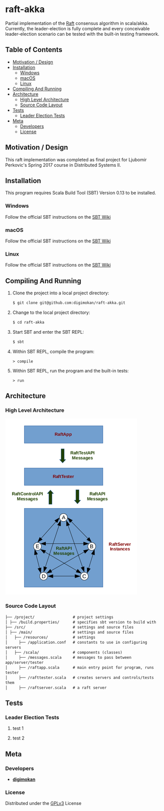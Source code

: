 # raft-akka

Partial implementation of the [Raft](https://raft.github.io/) consensus
algorithm in scala/akka.  Currently, the leader-election is fully complete and
every conceivable leader-election scenario can be tested with the built-in
testing framework.

## Table of Contents

- [Motivation / Design](#motivation--design)
- [Installation](#installation)
  - [Windows](#windows)
  - [macOS](#macos)
  - [Linux](#linux)
- [Compiling And Running](#compiling-and-running)
- [Architecture](#architecture)
  - [High Level Architecture](#high-level-architecture)
  - [Source Code Layout](#source-code-layout)
- [Tests](#tests)
  - [Leader Election Tests](#leader-election-tests)
- [Meta](#meta)
  - [Developers](#developers)
  - [License](#license)

## Motivation / Design

This raft implementation was completed as final project for Ljubomir Perkovic's
Spring 2017 course in Distributed Systems II.

## Installation

This program requires Scala Build Tool (SBT) Version 0.13 to be installed.

### Windows

Follow the official SBT instructions on the [SBT Wiki](http://www.scala-sbt.org/0.13/docs/Installing-sbt-on-Windows.html)

### macOS

Follow the official SBT instructions on the [SBT Wiki](http://www.scala-sbt.org/0.13/docs/Installing-sbt-on-Mac.html)

### Linux

Follow the official SBT instructions on the [SBT Wiki](http://www.scala-sbt.org/0.13/docs/Installing-sbt-on-Linux.html)

## Compiling And Running

1. Clone the project into a local project directory:

   ```bash
   $ git clone git@github.com:digimokan/raft-akka.git
   ```

2. Change to the local project directory:

   ```bash
   $ cd raft-akka
   ```

3. Start SBT and enter the SBT REPL:

   ```bash
   $ sbt
   ```

4. Within SBT REPL, compile the program:

   ```
   > compile
   ```

5. Within SBT REPL, run the program and the built-in tests:

   ```
   > run
   ```

## Architecture

### High Level Architecture

![Architecture](/readme/architecture.png)

### Source Code Layout

```
├── /project/                 # project settings
│ ├── /build.properties/      # specifies sbt version to build with
├── /src/                     # settings and source files
│ ├── /main/                  # settings and source files
│   ├── /resources/           # settings
│     ├── /application.conf   # constants to use in configuring servers
│   ├── /scala/               # components (classes)
│     ├── /messages.scala     # messages to pass between app/server/tester
│     ├── /raftapp.scala      # main entry point for program, runs tester
│     ├── /rafttester.scala   # creates servers and controls/tests them
│     ├── /raftserver.scala   # a raft server
```

## Tests

### Leader Election Tests

1. test 1

2. test 2

## Meta

### Developers

- [**digimokan**](https://github.com/digimokan)

### License

Distributed under the [GPLv3](LICENSE) License

